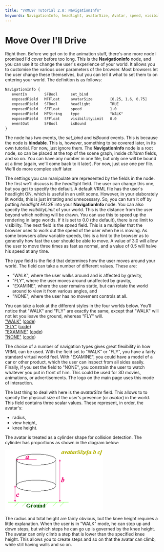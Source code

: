 ```yaml
---
title: "VRML97 Tutorial 2.8: NavigationInfo"
keywords: NavigationInfo, headlight, avatarSize, Avatar, speed, visibility limit,
---
```


# Move Over I'll Drive

Right then. Before we get on to the animation stuff, there's one more node I promised I'd cover before too long. This is the **NavigationInfo** node, and you can use it to 
change the user's experience of your world. It allows you to customise the various user parameters of the browser. Most browsers let the user change these themselves, but you can tell it
what to set them to on entering your world. The definition is as follows:

```
NavigationInfo {
   eventIn        SFBool      set_bind
   exposedField   MFFloat     avatarSize        [0.25, 1.6, 0.75]
   exposedField   SFBool      headlight         TRUE
   exposedField   SFFloat     speed             1.0
   exposedField   MFString    type              "WALK"
   exposedField   SFFloat     visibilityLimit   0.0
   eventOut       SFBool      isBound
}
```

The node has two events, the *set_bind* and *isBound* events. This is because the node is **bindable**. This is, however, something to be covered later, in its own tutorial. For now, just ignore them.
The **NavigationInfo** node is a root node, so can be placed at the top of the scene graph, inside *children* fields, and so on. You can have any number in one file, but only one will be bound at a time (again, we'll come back to it later).
For now, just use one per file. We'll do more complex stuff later. 


The settings you can manipulate are represented by the fields in the node. The first we'll discuss is the *headlight* field. The user can change this one, but you get to specify the default. A default VRML file has the user's headlight ON, which is useful in an unlit scene.
However, in your elaborately lit worlds, this is just irritating and unnecessary. So, you can turn it off by putting *headlight FALSE* into your **NavigationInfo** node. You can also specify the *visibilityLimit* of your world. This is the distance from the user beyond which nothing will be drawn. You can use 
this to speed up the rendering in large worlds. If it is set to 0.0 (the default), there is no limit to visibility. The next field is the *speed* field. This is a multiplier that the browser uses to work out the speed of the user when he is moving. As some browsers allow variable speeds, this is a 
hint to the browser as to generally how fast the user should be able to move. A value of 3.0 will allow the user to move three times as fast as normal, and a value of 0.5 will halve his speed at any time.


The *type* field is the field that determines how the user moves around your world. The field can take a number of different values. These are:


* "WALK", where the user walks around and is affected by gravity,
* "FLY", where the user moves around unaffected by gravity,
* "EXAMINE", where the user remains static, but can rotate the world around to view it from various angles, and
* "NONE", where the user has no movement controls at all.


You can take a look at the different styles in the four worlds below. You'll notice that "WALK" and "FLY" are exactly the same, except that "WALK" will not let you leave the ground, whereas "FLY" will.
<BR><A HREF="../worlds/tut28a.wrl" TARGET="_new">"WALK"</A> (<A HREF="../source/tut28a.html">code</A>)
<BR><A HREF="../worlds/tut28b.wrl" TARGET="_new">"FLY"</A> (<A HREF="../source/tut28b.html">code</A>)
<BR><A HREF="../worlds/tut28c.wrl" TARGET="_new">"EXAMINE"</A> (<A HREF="../source/tut28c.html">code</A>)
<BR><A HREF="../worlds/tut28d.wrl" TARGET="_new">"NONE"</A> (<A HREF="../source/tut28d.html">code</A>)


The choice of a number of navigation types gives great flexibility in how VRML can be used. With the field set to "WALK" or "FLY", you have a fairly standard virtual world feel. With "EXAMINE", you could have a model of a car or other product, which the user can inspect from all sides easily. Finally, if you
set the field to "NONE", you constrain the user to watch whatever you put in front of him. This could be used for 3D movies, animations, or advertisements. The logo on the main page uses this mode of interaction.


The last thing to deal with here is the *avatarSize* field. This allows to to specify the physical size of the user's presence (or *avatar*) in the world. This field contains three scalar values. These represent, in order, the avatar's:

* radius,
* view height,
* knee height.


The avatar is treated as a cylinder shape for collision detection. The cylinder has proportions as shown in the diagram below:

<IMG SRC="../pics/avatar.gif" WIDTH=320 HEIGHT=200 ALT="Avatar">

The radius and total height are fairly obvious, but the knee height requires a little explanation. When the user is in "WALK" mode, he can step up and down steps, but which steps he can go up is governed by the knee height.
The avatar can only climb a step that is lower than the specified knee height. This allows you to create steps and so on that the avatar can climb, while still having walls and so on.

